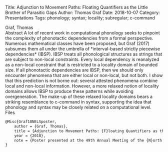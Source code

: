 Title: Adjunction to Movement Paths: Floating Quantifiers as the Little Brother of Parasitic Gaps
Author: Thomas Graf
Date: 2018-10-07
Category: Presentations
Tags: phonology; syntax; locality; subregular; c-command

<div markdown class="authors">
Graf, Thomas
</div>

<div markdown class="abstract">
<span id="abstract-title">Abstract</span>
A lot of recent work in computational phonology seeks to pinpoint the complexity of phonotactic dependencies from a formal perspective. Numerous mathematical classes have been proposed, but Graf (2017) subsumes them all under the umbrella of *interval-based strictly piecewise dependencies* (IBSP). IBSP treats all phonological structures as strings that are subject to non-local constraints. Every local dependency is reanalyzed as a non-local constraint that is restricted to a locality domain of bounded size. If all phonotactic dependencies are IBSP, then we should only encounter phenomena that are either local or non-local, but not both. I show that this prediction is not borne out: several attested phenomena combine local and non-local information. However, a more relaxed notion of locality domains allows IBSP to produce these patterns while avoiding overgeneration. The make-up of these relaxed locality domains bears a striking resemblance to c-command in syntax, supporting the idea that phonology and syntax may be closely related on a computational level.
</div>

<div markdown class="files">
<span id="files-title">Files</span>
</div>

~~~latex
@Misc{Graf18NELSposter,
    author = {Graf, Thomas},
    title = {Adjunction to Movement Paths: {F}loating Quantifiers as the Little Brother of Parasitic Gaps},
    year = {2018},
    note = {Poster presented at the 49th Annual Meeting of the {N}orth {E}ast {L}inguistic {S}ociety (NELS 49), October 5--7, {C}ornell {U}niversity, {I}thaca, {NY}}
}
~~~
